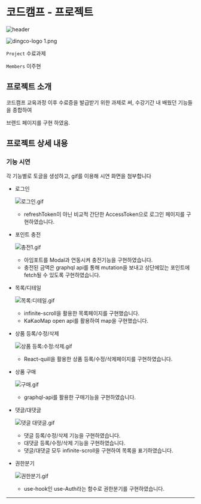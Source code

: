# 코드캠프 - 프로젝트

![header](https://capsule-render.vercel.app/api?type=wave&color=auto&height=300&section=header&text=capsule%20render&fontSize=90)

![dingco-logo 1.png](https://user-images.githubusercontent.com/114391411/221416282-436bec0d-c5d7-48b3-bb5d-cea5406b6551.png)

`Project` 수료과제

`Members` 이주현

## 프로젝트 소개

코드캠프 교육과정 이후 수료증을 발급받기 위한 과제로 써, 수강기간 내 배웠던 기능들을 종합하여 

브랜드 페이지를 구현 하였음.

## 프로젝트 상세 내용

### 기능 시연

각 기능별로 토글을 생성하고, gif를 이용해 시연 화면을 첨부합니다

- 로그인
    
    ![로그인.gif](https://user-images.githubusercontent.com/114391411/221417859-950a0280-2149-4cfa-b154-77f0e1668829.gif)
    
    - refreshToken이 아닌 비교적 간단한 AccessToken으로 로그인 페이지를 구현하였습니다.
    
- 포인트 충전
    
    ![충전1.gif](https://user-images.githubusercontent.com/114391411/221416868-5c8e5c0f-7467-48c9-8240-c85274b362cc.gif)
    
    - 아임포트를 Modal과 연동시켜 충전기능을 구현하였습니다.
    - 충전된 금액은 graphql api를 통해 mutation을 보내고 상단에있는 포인트에 fetch될 수 있도록 구현하였습니다.
    
- 목록/디테일
    
    ![목록:디테일.gif](https://user-images.githubusercontent.com/114391411/221416809-ebbadd4c-a34a-400c-9b9e-41fbaf536f6e.gif)
    
    - infinite-scroll을 활용한 목록페이지를 구현했습니다.
    - KaKaoMap open api를 활용하여 map을 구현했습니다.
    
- 상품 등록/수정/삭제
    
    ![상품 등록:수정:삭제.gif](https://user-images.githubusercontent.com/114391411/221416839-77bd2346-0cdc-4ce3-a297-e32f9bef0557.gif)
    
    - React-quill을 활용한 상품 등록/수정/삭제페이지를 구현하였습니다.
    
- 상품 구매
    
    ![구매.gif](https://user-images.githubusercontent.com/114391411/221416694-24bee8b2-96e1-4949-9bcf-bec32546cd88.gif)
    
    - graphql-api를 활용한 구매기능을 구현하였습니다.
    
- 댓글/대댓글
    
    ![댓글 대댓글.gif](https://user-images.githubusercontent.com/114391411/221416792-7eedf986-3571-4e47-b508-edda6469bb92.gif)
    
    - 댓글 등록/수정/삭제 기능을 구현하였습니다.
    - 대댓글 등록/수정/삭제 기능을 구현하였습니다.
    - 댓글/대댓글 모두 infinite-scroll을 구현하여 목록을 표기하였습니다.
    
- 권한분기
    
    ![권한분기.gif](https://user-images.githubusercontent.com/114391411/221416750-39e62358-b050-49af-bbcf-1be904335ab3.gif)
    
    - use-hook인 use-Auth라는 함수로 권한분기를 구현하였습니다.

---
